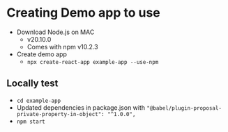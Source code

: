 # Creating Demo app to use

* Download Node.js on MAC
    - v20.10.0
    - Comes with npm v10.2.3
* Create demo app
    - `npx create-react-app example-app --use-npm`

## Locally test

* `cd example-app`
* Updated dependencies in package.json with `"@babel/plugin-proposal-private-property-in-object": "^1.0.0",`
* `npm start`
